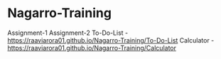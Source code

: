 # Nagarro-Training
Assignment-1
Assignment-2
To-Do-List - https://raaviarora01.github.io/Nagarro-Training/To-Do-List
Calculator - https://raaviarora01.github.io/Nagarro-Training/Calculator
